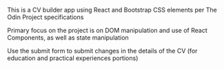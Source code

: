 This is a CV builder app using React and Bootstrap CSS elements per The Odin Project specifications

Primary focus on the project is on DOM manipulation and use of React Components, as well as state manipulation

Use the submit form to submit changes in the details of the CV (for education and practical experiences portions)
